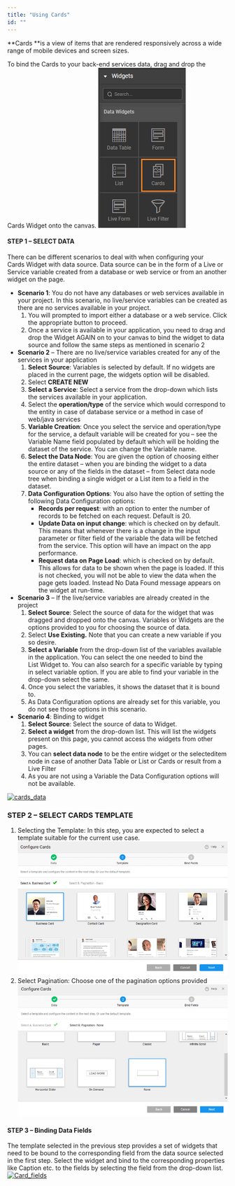```yaml
---
title: "Using Cards"
id: ""
---
```


**Cards **is a view of items that are rendered responsively across a wide range of mobile devices and screen sizes.

To bind the Cards to your back-end services data, drag and drop the Cards Widget onto the canvas. [![cards_sel](./assets/cards_sel.png)](./assets/cards_sel.png)

#### STEP 1 – SELECT DATA

There can be different scenarios to deal with when configuring your Cards Widget with data source. Data source can be in the form of a Live or Service variable created from a database or web service or from an another widget on the page.

- **Scenario 1**: You do not have any databases or web services available in your project. In this scenario, no live/service variables can be created as there are no services available in your project.
    1. You will prompted to import either a database or a web service. Click the appropriate button to proceed.
    2. Once a service is available in your application, you need to drag and drop the Widget AGAIN on to your canvas to bind the widget to data source and follow the same steps as mentioned in scenario 2
- **Scenario 2** – There are no live/service variables created for any of the services in your application
    1. **Select Source**: Variables is selected by default. If no widgets are placed in the current page, the widgets option will be disabled.
    2. Select **CREATE NEW**
    3. **Select a Service**: Select a service from the drop-down which lists the services available in your application.
    4. Select the **operation/type** of the service which would correspond to the entity in case of database service or a method in case of web/java services
    5. **Variable Creation**: Once you select the service and operation/type for the service, a default variable will be created for you – see the Variable Name field populated by default which will be holding the dataset of the service. You can change the Variable name.
    6. **Select the Data Node**: You are given the option of choosing either the entire dataset – when you are binding the widget to a data source or any of the fields in the dataset – from Select data node tree when binding a single widget or a List item to a field in the dataset.
    7. **Data Configuration Options**: You also have the option of setting the following Data Configuration options:
        - **Records per request**: with an option to enter the number of records to be fetched on each request. Default is 20.
        - **Update Data on input change**: which is checked on by default. This means that whenever there is a change in the input parameter or filter field of the variable the data will be fetched from the service. This option will have an impact on the app performance.
        - **Request data on Page Load**: which is checked on by default. This allows for data to be shown when the page is loaded. If this is not checked, you will not be able to view the data when the page gets loaded. Instead No Data Found message appears on the widget at run-time.
- **Scenario 3** – If the live/service variables are already created in the project
    1. **Select Source**: Select the source of data for the widget that was dragged and dropped onto the canvas. Variables or Widgets are the options provided to you for choosing the source of data.
    2. Select **Use Existing.** Note that you can create a new variable if you so desire.
    3. **Select a Variable** from the drop-down list of the variables available in the application. You can select the one needed to bind the List Widget to. You can also search for a specific variable by typing in select variable option. If you are able to find your variable in the drop-down select the same.
    4. Once you select the variables, it shows the dataset that it is bound to.
    5. As Data Configuration options are already set for this variable, you do not see those options in this scenario.
- **Scenario 4**: Binding to widget
    1. **Select Source**: Select the source of data to Widget.
    2. **Select a widget** from the drop-down list. This will list the widgets present on this page, you cannot access the widgets from other pages.
    3. You can **select data node** to be the entire widget or the selecteditem node in case of another Data Table or List or Cards or result from a Live Filter
    4. As you are not using a Variable the Data Configuration options will not be available.

[![cards_data](./assets/cards_data.png)](./assets/cards_data.png)

### STEP 2 – SELECT CARDS TEMPLATE

1. Selecting the Template: In this step, you are expected to select a template suitable for the current use case. [![Card_template](./assets/Card_template.png)](./assets/Card_template.png)
2. Select Pagination: Choose one of the pagination options provided [![Card_pag](./assets/Card_pag.png)](./assets/Card_pag.png)

#### STEP 3 – Binding Data Fields

The template selected in the previous step provides a set of widgets that need to be bound to the corresponding field from the data source selected in the first step. Select the widget and bind to the corresponding properties like Caption etc. to the fields by selecting the field from the drop-down list. [![Card_fields](./assets/Card_fields.png)](./assets/Card_fields.png)
